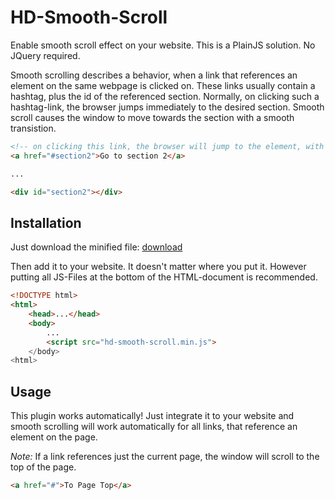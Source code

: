 # HD-Smooth-Scroll

Enable smooth scroll effect on your website. This is a PlainJS solution. No JQuery required.

Smooth scrolling describes a behavior, when a link that references an element on the same webpage is clicked on. These links usually contain a hashtag, plus the id of the referenced section. Normally, on clicking such a hashtag-link, the browser jumps immediately to the desired section. Smooth scroll causes the window to move towards the section with a smooth transistion.

``` HTML
<!-- on clicking this link, the browser will jump to the element, with id="section2" -->
<a href="#section2">Go to section 2</a>

...

<div id="section2"></div>
```

## Installation

Just download the minified file: [download](./hd-smooth-scroll.min.js)

Then add it to your website. It doesn't matter where you put it. However putting all JS-Files at the bottom of the HTML-document is recommended.

``` HTML
<!DOCTYPE html>
<html>
    <head>...</head>
    <body>
        ...
        <script src="hd-smooth-scroll.min.js">
    </body>
<html>
```

## Usage

This plugin works automatically! Just integrate it to your website and smooth scrolling will work automatically for all links, that reference an element on the page.

*Note:* If a link references just the current page, the window will scroll to the top of the page.

``` HTML
<a href="#">To Page Top</a>
```